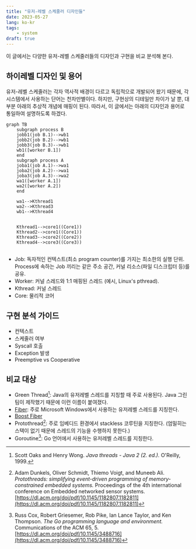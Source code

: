 ```yaml
---
title: "유저-레벨 스케줄러 디자인들"
date: 2023-05-27
lang: ko-kr
tags:
    - system
draft: true
---
```


이 글에서는 다양한 유저-레벨 스케줄러들의 디자인과 구현을 비교 분석해 본다.

## 하이레벨 디자인 및 용어

유저-레벨 스케줄러는 각자 역사적 배경이 다르고 독립적으로 개발되어 왔기 때문에, 각 시스템에서 사용하는 단어는 천차만별이다.
하지만, 구현상의 디테일만 차이가 날 뿐, 대부분 아래의 추상적 개념에 매핑이 된다.
따라서, 이 글에서는 아래의 디자인과 용어로 통일하여 설명하도록 하겠다.

```mermaid
graph TB
    subgraph process B
    jobb1(job B.1)-->wb1
    jobb2(job B.2)-->wb1
    jobb3(job B.3)-->wb1
    wb1([worker B.1])
    end
    subgraph process A
    joba1(job A.1)-->wa1
    joba2(job A.2)-->wa1
    joba3(job A.3)-->wa2
    wa1([worker A.1])
    wa2([worker A.2])
    end

    wa1-->Kthread1
    wa2-->Kthread3
    wb1-->Kthread4


    Kthread1-->core1((Core1))
    Kthread2-->core1((Core1))
    Kthread3-->core2((Core2))
    Kthread4-->core3((Core3))
    
```

* Job: 독자적인 컨텍스트(최소 program counter)를 가지는 최소한의 실행 단위. Process에 속하는 Job 끼리는 같은 주소 공간, 커널 리소스(파일 디스크립터 등)를 공유.
* Worker: 커널 스레드와 1:1 매핑된 스레드 (예시, Linux's pthread).
* Kthread: 커널 스레드
* Core: 물리적 코어

## 구현 분석 가이드

* 컨텍스트
* 스케줄러 여부
* Syscall 호출
* Exception 발생
* Preemptive vs Cooperative


## 비교 대상

* Green Thread[^books/daglib/0096707]: Java의 유저레벨 스레드를 지칭할 때 주로 사용된다. Java 그린팀이 제작했기 때문에 이런 이름이 붙여졌다.
* [Fiber](https://learn.microsoft.com/en-us/windows/win32/procthread/fibers): 주로 Microsoft Windows에서 사용하는 유저레벨 스레드를 지칭한다.
* [Boost Fiber](https://www.boost.org/doc/libs/1_82_0/libs/fiber/doc/html/index.html)
* Protothread[^10.1145/1182807.1182811]: 주로 임베디드 환경에서 stackless 코루틴을 지칭한다. (엄밀히는 스택이 없기 때문에 스레드의 기능을 수행하지 못한다.)
* Goroutine[^10.1145/3488716]: Go 언어에서 사용하는 유저레벨 스레드를 지칭한다.

<!-- pusnow reference start -->
[^books/daglib/0096707]: Scott Oaks and Henry Wong. *Java threads - Java 2 (2. ed.).* O'Reilly, 1999.
[^10.1145/1182807.1182811]: Adam Dunkels, Oliver Schmidt, Thiemo Voigt, and Muneeb Ali. *Protothreads: simplifying event-driven programming of memory-constrained embedded systems.* Proceedings of the 4th international conference on Embedded networked sensor systems. [https://dl.acm.org/doi/pdf/10.1145/1182807.1182811](https://dl.acm.org/doi/pdf/10.1145/1182807.1182811)
[^10.1145/3488716]: Russ Cox, Robert Griesemer, Rob Pike, Ian Lance Taylor, and Ken Thompson. *The Go programming language and environment.* Communications of the ACM 65, 5. [https://dl.acm.org/doi/pdf/10.1145/3488716](https://dl.acm.org/doi/pdf/10.1145/3488716)
<!-- pusnow reference end -->